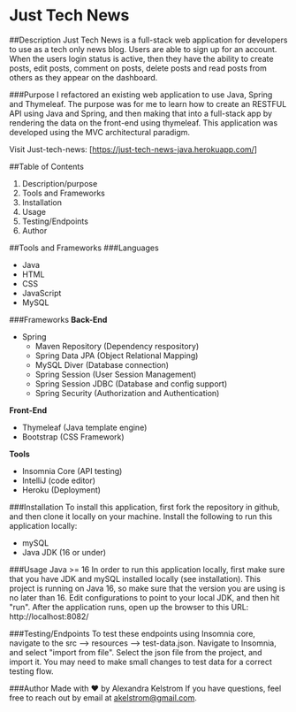 # Just Tech News 

##Description
Just Tech News is a full-stack web application for developers to use as a tech only news blog. Users are able to sign up for an account. When the users login status is active, then they have the ability to create posts, edit posts, comment on posts, delete posts and read posts from others as they appear on the dashboard.   

###Purpose
I refactored an existing web application to use Java, Spring and Thymeleaf. The purpose was for me to learn how to create an RESTFUL API using Java and Spring, and then making that into a full-stack app by rendering the data on the front-end using thymeleaf. This application was developed using the MVC architectural paradigm.  

Visit Just-tech-news: [https://just-tech-news-java.herokuapp.com/]

##Table of Contents
1. Description/purpose
2. Tools and Frameworks
3. Installation
4. Usage
5. Testing/Endpoints
5. Author

##Tools and Frameworks
###Languages
* Java 
* HTML
* CSS
* JavaScript
* MySQL

###Frameworks
**Back-End**
* Spring
    *   Maven Repository (Dependency respository)
    *   Spring Data JPA (Object Relational Mapping)
    *   MySQL Diver (Database connection)
    *   Spring Session (User Session Management)
    *   Spring Session JDBC (Database and config support)    
    *   Spring Security (Authorization and Authentication)
    
**Front-End**
* Thymeleaf (Java template engine)
* Bootstrap (CSS Framework)

**Tools**
* Insomnia Core (API testing)
* IntelliJ (code editor)
* Heroku (Deployment)

###Installation
To install this application, first fork the repository in github, and then clone it locally on your machine. 
Install the following to run this application locally:
* mySQL
* Java JDK (16 or under)

###Usage
Java >= 16
In order to run this application locally, first make sure that you have JDK and mySQL installed locally (see installation). 
This project is running on Java 16, so make sure that the version you are using is no later than 16. Edit configurations to point to your local JDK, and then hit "run". After the application runs, open up the browser to this URL: http://localhost:8082/

###Testing/Endpoints
To test these endpoints using Insomnia core, navigate to the src --> resources --> test-data.json.
Navigate to Insomnia, and select "import from file". Select the json file from the project, and import it. You may need to make small changes to test data for a correct testing flow. 

###Author
Made with &hearts; by Alexandra Kelstrom
If you have questions, feel free to reach out by email at akelstrom@gmail.com.



